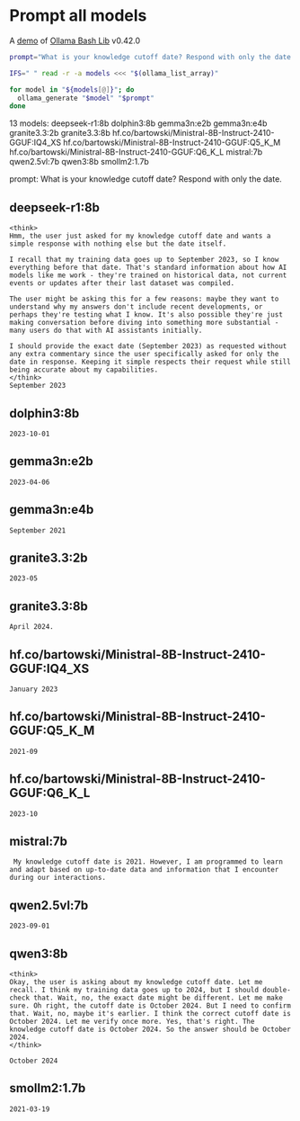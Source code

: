 # Prompt all models

A [demo](../README.md#demos) of [Ollama Bash Lib](https://github.com/attogram/ollama-bash-lib) v0.42.0

```bash
prompt="What is your knowledge cutoff date? Respond with only the date."

IFS=" " read -r -a models <<< "$(ollama_list_array)"

for model in "${models[@]}"; do
  ollama_generate "$model" "$prompt"
done
```
13 models: deepseek-r1:8b dolphin3:8b gemma3n:e2b gemma3n:e4b granite3.3:2b granite3.3:8b hf.co/bartowski/Ministral-8B-Instruct-2410-GGUF:IQ4_XS hf.co/bartowski/Ministral-8B-Instruct-2410-GGUF:Q5_K_M hf.co/bartowski/Ministral-8B-Instruct-2410-GGUF:Q6_K_L mistral:7b qwen2.5vl:7b qwen3:8b smollm2:1.7b

prompt: What is your knowledge cutoff date? Respond with only the date.

## deepseek-r1:8b
```
<think>
Hmm, the user just asked for my knowledge cutoff date and wants a simple response with nothing else but the date itself.

I recall that my training data goes up to September 2023, so I know everything before that date. That's standard information about how AI models like me work - they're trained on historical data, not current events or updates after their last dataset was compiled.

The user might be asking this for a few reasons: maybe they want to understand why my answers don't include recent developments, or perhaps they're testing what I know. It's also possible they're just making conversation before diving into something more substantial - many users do that with AI assistants initially.

I should provide the exact date (September 2023) as requested without any extra commentary since the user specifically asked for only the date in response. Keeping it simple respects their request while still being accurate about my capabilities.
</think>
September 2023
```

## dolphin3:8b
```
2023-10-01
```

## gemma3n:e2b
```
2023-04-06
```

## gemma3n:e4b
```
September 2021

```

## granite3.3:2b
```
2023-05
```

## granite3.3:8b
```
April 2024.
```

## hf.co/bartowski/Ministral-8B-Instruct-2410-GGUF:IQ4_XS
```
January 2023
```

## hf.co/bartowski/Ministral-8B-Instruct-2410-GGUF:Q5_K_M
```
2021-09
```

## hf.co/bartowski/Ministral-8B-Instruct-2410-GGUF:Q6_K_L
```
2023-10
```

## mistral:7b
```
 My knowledge cutoff date is 2021. However, I am programmed to learn and adapt based on up-to-date data and information that I encounter during our interactions.
```

## qwen2.5vl:7b
```
2023-09-01
```

## qwen3:8b
```
<think>
Okay, the user is asking about my knowledge cutoff date. Let me recall. I think my training data goes up to 2024, but I should double-check that. Wait, no, the exact date might be different. Let me make sure. Oh right, the cutoff date is October 2024. But I need to confirm that. Wait, no, maybe it's earlier. I think the correct cutoff date is October 2024. Let me verify once more. Yes, that's right. The knowledge cutoff date is October 2024. So the answer should be October 2024.
</think>

October 2024
```

## smollm2:1.7b
```
2021-03-19
```
